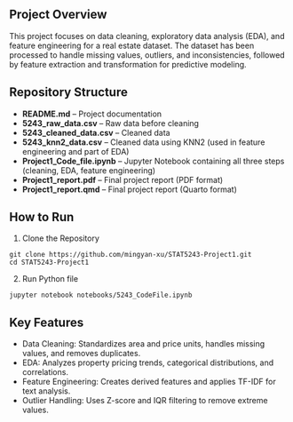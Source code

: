## Project Overview
This project focuses on data cleaning, exploratory data analysis (EDA), and feature engineering for a real estate dataset. The dataset has been processed to handle missing values, outliers, and inconsistencies, followed by feature extraction and transformation for predictive modeling.

## Repository Structure
- **README.md** – Project documentation  
- **5243_raw_data.csv** – Raw data before cleaning  
- **5243_cleaned_data.csv** – Cleaned data  
- **5243_knn2_data.csv** – Cleaned data using KNN2 (used in feature engineering and part of EDA)  
- **Project1_Code_file.ipynb** – Jupyter Notebook containing all three steps (cleaning, EDA, feature engineering)  
- **Project1_report.pdf** – Final project report (PDF format)  
- **Project1_report.qmd** – Final project report (Quarto format)  

## How to Run

1. Clone the Repository
```{python} 
git clone https://github.com/mingyan-xu/STAT5243-Project1.git  
cd STAT5243-Project1
```

2. Run Python file
```{python} 
jupyter notebook notebooks/5243_CodeFile.ipynb
```


## Key Features
- Data Cleaning: Standardizes area and price units, handles missing values, and removes duplicates.  
- EDA: Analyzes property pricing trends, categorical distributions, and correlations.  
- Feature Engineering: Creates derived features and applies TF-IDF for text analysis.  
- Outlier Handling: Uses Z-score and IQR filtering to remove extreme values.  

